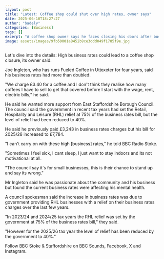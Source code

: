 ```yaml
---
layout: post
title: "Latest: Coffee shop could shut over high rates, owner says"
date: 2025-06-10T18:27:27
author: "badely"
categories: [Business]
tags: []
excerpt: "A coffee shop owner says he faces closing his doors after business rates relief was reduced."
image: assets/images/9fb59001a8452b9ce3ddd049f1785f9e.jpg
---
```


Let's dive into the details: High business rates could lead to a coffee shop closure, its owner said.

Joe Ingleton, who has runs Fueled Coffee in Uttoxeter for four years, said his business rates had more than doubled.

"We charge £3.40 for a coffee and I don't think they realise how many coffees I have to sell to get that covered before I start with the wage, rent, electric bills," he said.

He said he wanted more support from East Staffordshire Borough Council. The council said the government in recent tax years had set the Retail, Hospitality and Leisure (RHL) relief at 75% of the business rates bill, but the level of relief had been reduced to 40%.

He said he previously paid £3,243 in business rates charges but his bill for 2025/26  increased to £7,784.

"I can't carry on with these high [business] rates," he told BBC Radio Stoke. 

"Sometimes I feel sick, I cant sleep, I just want to stay indoors and its not motivational at all.

"The council say it's for small businesses, this is their chance to stand up and say its wrong."

Mr Ingleton said he was passionate about the community and his business but  found the current business rates were affecting his mental health.

A council spokesman said the increase in business rates was due to government providing RHL businesses with a relief on their business rates charges over the last few years.

"In 2023/24 and 2024/25 tax years the RHL relief was set by the government at 75% of the business rates bill," they said.

"However for the 2025/26 tax year the level of relief has been reduced by the government to 40%."

Follow BBC Stoke & Staffordshire on BBC Sounds, Facebook, X and Instagram.

